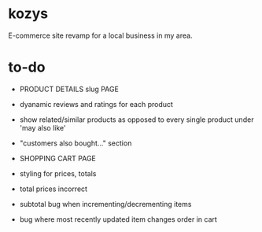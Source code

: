 # kozys

E-commerce site revamp for a local business in my area.

# to-do

- PRODUCT DETAILS slug PAGE
- dyanamic reviews and ratings for each product
- show related/similar products as opposed to every single product under 'may also like'
- "customers also bought..." section

- SHOPPING CART PAGE
- styling for prices, totals
- total prices incorrect
- subtotal bug when incrementing/decrementing items
- bug where most recently updated item changes order in cart

